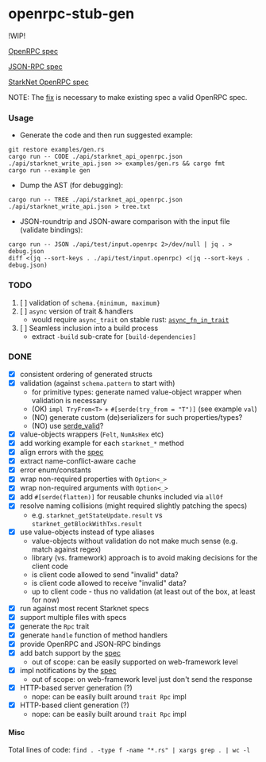 openrpc-stub-gen
================

!WIP!

[OpenRPC spec](https://spec.open-rpc.org/)

[JSON-RPC spec](https://www.jsonrpc.org/specification)

[StarkNet OpenRPC spec](https://github.com/starkware-libs/starknet-specs)

NOTE: The [fix](https://github.com/starkware-libs/starknet-specs/pull/56) is necessary to make existing spec a valid OpenRPC spec.

### Usage

* Generate the code and then run suggested example:

```
git restore examples/gen.rs
cargo run -- CODE ./api/starknet_api_openrpc.json ./api/starknet_write_api.json >> examples/gen.rs && cargo fmt
cargo run --example gen
```

* Dump the AST (for debugging):

```
cargo run -- TREE ./api/starknet_api_openrpc.json ./api/starknet_write_api.json > tree.txt
```

* JSON-roundtrip and JSON-aware comparison with the input file (validate bindings):

```
cargo run -- JSON ./api/test/input.openrpc 2>/dev/null | jq . > debug.json
diff <(jq --sort-keys . ./api/test/input.openrpc) <(jq --sort-keys . debug.json)
```

### TODO

1. [ ] validation of `schema.{minimum, maximum}`
1. [ ] `async` version of trait & handlers
   - would require `async_trait` on stable rust: [`async_fn_in_trait`](https://blog.rust-lang.org/inside-rust/2022/11/17/async-fn-in-trait-nightly.html)
1. [ ] Seamless inclusion into a build process
   - extract `-build` sub-crate for `[build-dependencies]`

### DONE

* [x] consistent ordering of generated structs
* [x] validation (against `schema.pattern` to start with)
  - for primitive types: generate named value-object wrapper when validation is necessary
  - (OK) `impl TryFrom<T>` + `#[serde(try_from = "T")]` (see example `val`)
  - (NO) generate custom (de)serializers for such properties/types?
  - (NO) use [serde_valid](https://docs.rs/serde_valid/latest/serde_valid/)?
* [x] value-objects wrappers (`Felt`, `NumAsHex` etc)
* [x] add working example for each `starknet_*` method
* [x] align errors with the [spec](https://www.jsonrpc.org/specification#error_object)
* [x] extract name-conflict-aware cache
* [x] error enum/constants
* [x] wrap non-required properties with `Option<_>`
* [x] wrap non-required arguments with `Option<_>`
* [x] add `#[serde(flatten)]` for reusable chunks included via `allOf`
* [x] resolve naming collisions (might required slightly patching the specs)
  - e.g. `starknet_getStateUpdate.result` vs `starknet_getBlockWithTxs.result`
* [x] use value-objects instead of type aliases
  - value-objects without validation do not make much sense (e.g. match against regex)
  - library (vs. framework) approach is to avoid making decisions for the client code
  - is client code allowed to send "invalid" data?
  - is client code allowed to receive "invalid" data?
  - up to client code - thus no validation (at least out of the box, at least for now)
* [x] run against most recent Starknet specs
* [x] support multiple files with specs
* [x] generate the `Rpc` trait
* [x] generate `handle` function of method handlers
* [x] provide OpenRPC and JSON-RPC bindings
* [x] add batch support by the [spec](https://www.jsonrpc.org/specification#batch)
  - out of scope: can be easily supported on web-framework level
* [x] impl notifications by the [spec](https://www.jsonrpc.org/specification#notification)
  - out of scope: on web-framework level just don't send the response
* [x] HTTP-based server generation (?)
  - nope: can be easily built around `trait Rpc` impl
* [x] HTTP-based client generation (?)
  - nope: can be easily built around `trait Rpc` impl

#### Misc

Total lines of code: `find . -type f -name "*.rs" | xargs grep . | wc -l`
